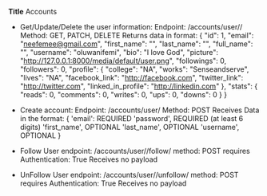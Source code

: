 **Title**
Accounts
- Get/Update/Delete the user information:
    Endpoint: /accounts/user/<username>/
    Method: GET, PATCH, DELETE
    Returns data in format:
        {
            "id": 1,
            "email": "neefemee@gmail.com",
            "first_name": "",
            "last_name": "",
            "full_name": "",
            "username": "oluwanifemi",
            "bio": "I love God",
            "picture": "http://127.0.0.1:8000/media/default/user.png",
            "followings": 0,
            "followers": 0,
            "profile": {
                "college": "NA",
                "works": "Senseandserve",
                "lives": "NA",
                "facebook_link": "http://facebook.com",
                "twitter_link": "http://twitter.com",
                "linked_in_profile": "http://linkedin.com"
            },
            "stats": {
                "reads": 0,
                "comments": 0,
                "writes": 0,
                "ups": 0,
                "downs": 0
            }
        }

- Create account:
    Endpoint: /accounts/user/
    Method: POST
    Receives Data in the format:
        {
            'email': REQUIRED
            'password', REQUIRED (at least 6 digits)
            'first_name', OPTIONAL
            'last_name', OPTIONAL
            'username', OPTIONAL
        }

- Follow User
    endpoint: /accounts/user/<username>/follow/
    method: POST
    requires Authentication: True
    Receives no payload

- UnFollow User
    endpoint: /accounts/user/<username>/unfollow/
    method: POST
    requires Authentication: True
    Receives no payload